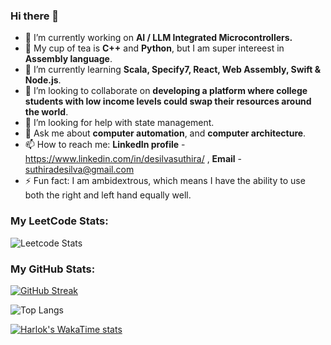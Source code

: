 ### Hi there 👋

- 🔭 I’m currently working on **AI / LLM Integrated Microcontrollers.**
- 🧠 My cup of tea is **C++** and **Python**, but I am super intereest in **Assembly language**.
- 🌱 I’m currently learning  **Scala, Specify7, React, Web Assembly, Swift & Node.js**.
- 🤝 I’m looking to collaborate on **developing a platform where college students with low income levels could swap their resources around the world**.
- 🤔 I’m looking for help with state management.
- 💬 Ask me about **computer automation**, and **computer architecture**. 
- 📫 How to reach me: **LinkedIn profile** - https://www.linkedin.com/in/desilvasuthira/ , **Email** - suthiradesilva@gmail.com  
- ⚡ Fun fact: I am ambidextrous, which means I have the ability to use both the right and left hand equally well.

### My LeetCode Stats:
![Leetcode Stats](https://leetcard.jacoblin.cool/suthidesilva?ext=activity&theme=dark)

### My GitHub Stats:
[![GitHub Streak](https://streak-stats.demolab.com/?user=suthidesilva&theme=dark)](https://git.io/streak-stats)

![Top Langs](https://github-readme-stats.vercel.app/api/top-langs/?username=suthidesilva&layout=donut&theme=dark)

[![Harlok's WakaTime stats](https://github-readme-stats.vercel.app/api/wakatime?username=ffflabs&layout=compact&theme=dark)](https://github.com/suthidesilva/github-readme-stats)
